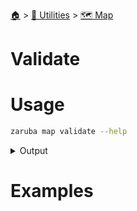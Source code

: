 <!--startTocHeader-->
[🏠](../../README.md) > [🔧 Utilities](../README.md) > [🗺️ Map](README.md)
# Validate
<!--endTocHeader-->

# Usage

<!--startCode-->
```bash
zaruba map validate --help
```
 
<details>
<summary>Output</summary>
 
```````
Check whether jsonMap is valid JSON map or not

Usage:
  zaruba map validate <jsonMap> [flags]

Examples:

> zaruba map validate '{"server": "localhost", "port": 3306}'
1

> zaruba map validate 'not a map'
0


Flags:
  -h, --help   help for validate
```````
</details>
<!--endCode-->

# Examples



<!--startTocSubTopic-->
<!--endTocSubTopic-->